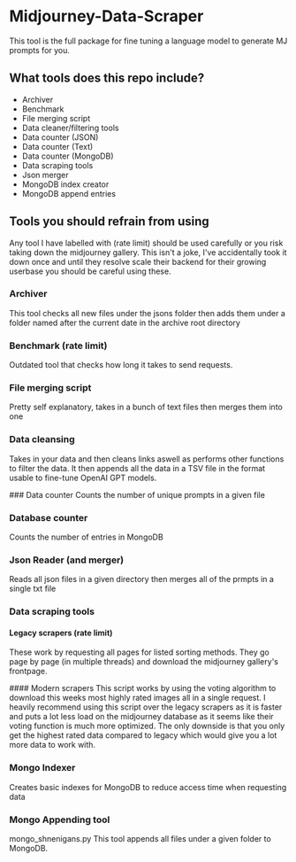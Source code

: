 # Midjourney-Data-Scraper
This tool is the full package for fine tuning a language model to generate MJ prompts for you.

## What tools does this repo include?

- Archiver
- Benchmark
- File merging script
- Data cleaner/filtering tools
- Data counter (JSON)
- Data counter (Text)
- Data counter (MongoDB)
- Data scraping tools
- Json merger
- MongoDB index creator
- MongoDB append entries

## Tools you should refrain from using
Any tool I have labelled with (rate limit) should be used carefully or you risk taking down the midjourney gallery. This isn't a joke, I've accidentally took it down once and until they resolve scale their backend for their growing userbase you should be careful using these.

### Archiver
This tool checks all new files under the jsons folder then adds them under a folder named after the current date in the archive root directory

### Benchmark (rate limit)
Outdated tool that checks how long it takes to send requests.

### File merging script
Pretty self explanatory, takes in a bunch of text files then merges them into one

### Data cleansing
Takes in your data and then cleans links aswell as performs other functions to filter the data. It then appends all the data in a TSV file in the format usable to fine-tune OpenAI GPT models.

### Data counter
Counts the number of unique prompts in a given file

### Database counter
Counts the number of entries in MongoDB

### Json Reader (and merger)
Reads all json files in a given directory then merges all of the prmpts in a single txt file

### Data scraping tools

#### Legacy scrapers (rate limit)
These work by requesting all pages for listed sorting methods. They go page by page (in multiple threads) and download the midjourney gallery's frontpage.

#### Modern scrapers
This script works by using the voting algorithm to download this weeks most highly rated images all in a single request.
I heavily recommend using this script over the legacy scrapers as it is faster and puts a lot less load on the midjourney database as it seems like their voting function is much more optimized.
The only downside is that you only get the highest rated data compared to legacy which would give you a lot more data to work with.

### Mongo Indexer
Creates basic indexes for MongoDB to reduce access time when requesting data

### Mongo Appending tool
mongo_shnenigans.py
This tool appends all files under a given folder to MongoDB.
